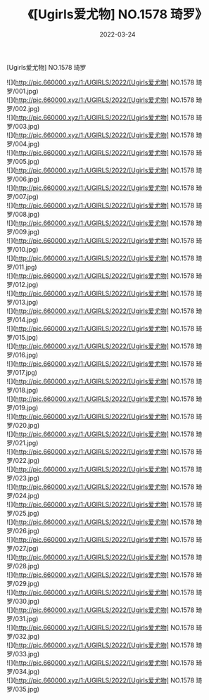 ﻿---
layout: post
title:  《[Ugirls爱尤物] NO.1578 琦罗》
date:   2022-03-24
img: http://pic.660000.xyz/1:/UGIRLS/2022/[Ugirls爱尤物] NO.1578 琦罗/000.jpg
categories: [美女, 清纯, 唯美]
---

[Ugirls爱尤物] NO.1578 琦罗

 ![](http://pic.660000.xyz/1:/UGIRLS/2022/[Ugirls爱尤物] NO.1578 琦罗/001.jpg) <br>![](http://pic.660000.xyz/1:/UGIRLS/2022/[Ugirls爱尤物] NO.1578 琦罗/002.jpg) <br>![](http://pic.660000.xyz/1:/UGIRLS/2022/[Ugirls爱尤物] NO.1578 琦罗/003.jpg) <br>![](http://pic.660000.xyz/1:/UGIRLS/2022/[Ugirls爱尤物] NO.1578 琦罗/004.jpg) <br>![](http://pic.660000.xyz/1:/UGIRLS/2022/[Ugirls爱尤物] NO.1578 琦罗/005.jpg) <br>![](http://pic.660000.xyz/1:/UGIRLS/2022/[Ugirls爱尤物] NO.1578 琦罗/006.jpg) <br>![](http://pic.660000.xyz/1:/UGIRLS/2022/[Ugirls爱尤物] NO.1578 琦罗/007.jpg) <br>![](http://pic.660000.xyz/1:/UGIRLS/2022/[Ugirls爱尤物] NO.1578 琦罗/008.jpg) <br>![](http://pic.660000.xyz/1:/UGIRLS/2022/[Ugirls爱尤物] NO.1578 琦罗/009.jpg) <br>![](http://pic.660000.xyz/1:/UGIRLS/2022/[Ugirls爱尤物] NO.1578 琦罗/010.jpg) <br>![](http://pic.660000.xyz/1:/UGIRLS/2022/[Ugirls爱尤物] NO.1578 琦罗/011.jpg) <br>![](http://pic.660000.xyz/1:/UGIRLS/2022/[Ugirls爱尤物] NO.1578 琦罗/012.jpg) <br>![](http://pic.660000.xyz/1:/UGIRLS/2022/[Ugirls爱尤物] NO.1578 琦罗/013.jpg) <br>![](http://pic.660000.xyz/1:/UGIRLS/2022/[Ugirls爱尤物] NO.1578 琦罗/014.jpg) <br>![](http://pic.660000.xyz/1:/UGIRLS/2022/[Ugirls爱尤物] NO.1578 琦罗/015.jpg) <br>![](http://pic.660000.xyz/1:/UGIRLS/2022/[Ugirls爱尤物] NO.1578 琦罗/016.jpg) <br>![](http://pic.660000.xyz/1:/UGIRLS/2022/[Ugirls爱尤物] NO.1578 琦罗/017.jpg) <br>![](http://pic.660000.xyz/1:/UGIRLS/2022/[Ugirls爱尤物] NO.1578 琦罗/018.jpg) <br>![](http://pic.660000.xyz/1:/UGIRLS/2022/[Ugirls爱尤物] NO.1578 琦罗/019.jpg) <br>![](http://pic.660000.xyz/1:/UGIRLS/2022/[Ugirls爱尤物] NO.1578 琦罗/020.jpg) <br>![](http://pic.660000.xyz/1:/UGIRLS/2022/[Ugirls爱尤物] NO.1578 琦罗/021.jpg) <br>![](http://pic.660000.xyz/1:/UGIRLS/2022/[Ugirls爱尤物] NO.1578 琦罗/022.jpg) <br>![](http://pic.660000.xyz/1:/UGIRLS/2022/[Ugirls爱尤物] NO.1578 琦罗/023.jpg) <br>![](http://pic.660000.xyz/1:/UGIRLS/2022/[Ugirls爱尤物] NO.1578 琦罗/024.jpg) <br>![](http://pic.660000.xyz/1:/UGIRLS/2022/[Ugirls爱尤物] NO.1578 琦罗/025.jpg) <br>![](http://pic.660000.xyz/1:/UGIRLS/2022/[Ugirls爱尤物] NO.1578 琦罗/026.jpg) <br>![](http://pic.660000.xyz/1:/UGIRLS/2022/[Ugirls爱尤物] NO.1578 琦罗/027.jpg) <br>![](http://pic.660000.xyz/1:/UGIRLS/2022/[Ugirls爱尤物] NO.1578 琦罗/028.jpg) <br>![](http://pic.660000.xyz/1:/UGIRLS/2022/[Ugirls爱尤物] NO.1578 琦罗/029.jpg) <br>![](http://pic.660000.xyz/1:/UGIRLS/2022/[Ugirls爱尤物] NO.1578 琦罗/030.jpg) <br>![](http://pic.660000.xyz/1:/UGIRLS/2022/[Ugirls爱尤物] NO.1578 琦罗/031.jpg) <br>![](http://pic.660000.xyz/1:/UGIRLS/2022/[Ugirls爱尤物] NO.1578 琦罗/032.jpg) <br>![](http://pic.660000.xyz/1:/UGIRLS/2022/[Ugirls爱尤物] NO.1578 琦罗/033.jpg) <br>![](http://pic.660000.xyz/1:/UGIRLS/2022/[Ugirls爱尤物] NO.1578 琦罗/034.jpg) <br>![](http://pic.660000.xyz/1:/UGIRLS/2022/[Ugirls爱尤物] NO.1578 琦罗/035.jpg) <br>